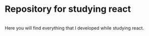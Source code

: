 # Repository for studying react
<br/>
Here you will find everything that I developed while studying react.
